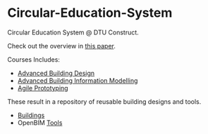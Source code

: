 # Circular-Education-System
Circular Education System @ DTU Construct.

Check out the overview in [this paper](https://www.researchgate.net/publication/362225610_A_circular_education_system_for_the_AEC).

Courses Includes:
- [Advanced Building Design](https://github.com/timmcginley/41936)
- [Advanced Building Information Modelling](https://github.com/timmcginley/41934)
- [Agile Prototyping](https://github.com/timmcginley/Agile-Prototyping)

These result in a repository of reusable building designs and tools.

- [Buildings]
- OpenBIM [Tools]

[Buildings]: /Circular-Education-System/Buildings/
[Tools]: /Circular-Education-System/OpenBIM/
